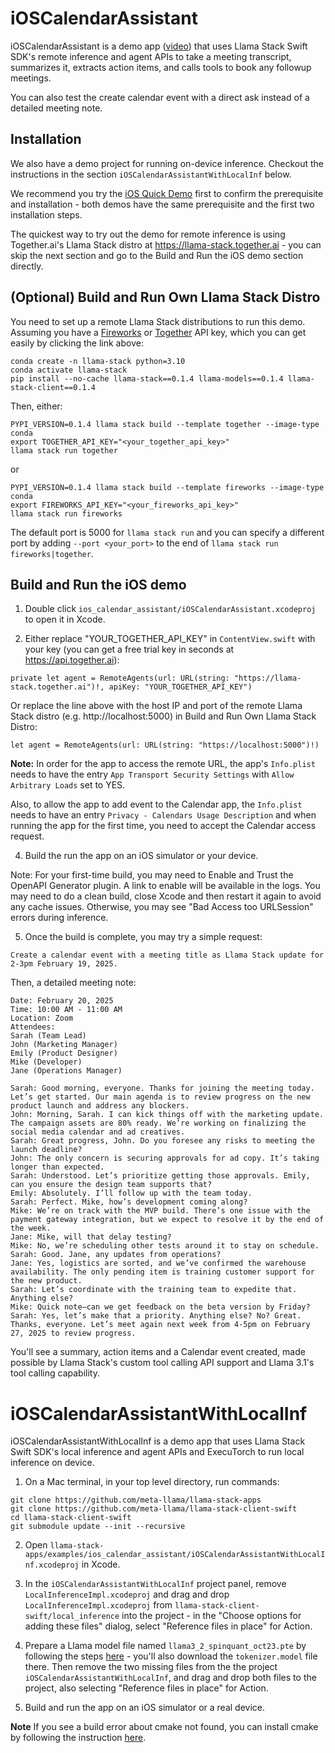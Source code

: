 # iOSCalendarAssistant

iOSCalendarAssistant is a demo app ([video](https://drive.google.com/file/d/1xjdYVm3zDnlxZGi40X_D4IgvmASfG5QZ/view?usp=sharing)) that uses Llama Stack Swift SDK's remote inference and agent APIs to take a meeting transcript, summarizes it, extracts action items, and calls tools to book any followup meetings.

You can also test the create calendar event with a direct ask instead of a detailed meeting note.

## Installation

We also have a demo project for running on-device inference. Checkout the instructions in the section `iOSCalendarAssistantWithLocalInf` below.

We recommend you try the [iOS Quick Demo](../ios_quick_demo) first to confirm the prerequisite and installation - both demos have the same prerequisite and the first two installation steps.

The quickest way to try out the demo for remote inference is using Together.ai's Llama Stack distro at https://llama-stack.together.ai - you can skip the next section and go to the Build and Run the iOS demo section directly.

## (Optional) Build and Run Own Llama Stack Distro

You need to set up a remote Llama Stack distributions to run this demo. Assuming you have a [Fireworks](https://fireworks.ai/account/api-keys) or [Together](https://api.together.ai/) API key, which you can get easily by clicking the link above:

```
conda create -n llama-stack python=3.10
conda activate llama-stack
pip install --no-cache llama-stack==0.1.4 llama-models==0.1.4 llama-stack-client==0.1.4
```

Then, either:
```
PYPI_VERSION=0.1.4 llama stack build --template together --image-type conda
export TOGETHER_API_KEY="<your_together_api_key>"
llama stack run together
```
or
```
PYPI_VERSION=0.1.4 llama stack build --template fireworks --image-type conda
export FIREWORKS_API_KEY="<your_fireworks_api_key>"
llama stack run fireworks
```

The default port is 5000 for `llama stack run` and you can specify a different port by adding `--port <your_port>` to the end of `llama stack run fireworks|together`.

## Build and Run the iOS demo

1. Double click `ios_calendar_assistant/iOSCalendarAssistant.xcodeproj` to open it in Xcode.

2. Either replace "YOUR_TOGETHER_API_KEY" in `ContentView.swift` with your key (you can get a free trial key in seconds at https://api.together.ai):

```
private let agent = RemoteAgents(url: URL(string: "https://llama-stack.together.ai")!, apiKey: "YOUR_TOGETHER_API_KEY")
```

Or replace the line above with the host IP and port of the remote Llama Stack distro (e.g. http://localhost:5000) in Build and Run Own Llama Stack Distro:

```
let agent = RemoteAgents(url: URL(string: "https://localhost:5000")!)
```

**Note:** In order for the app to access the remote URL, the app's `Info.plist` needs to have the entry `App Transport Security Settings` with `Allow Arbitrary Loads` set to YES.

Also, to allow the app to add event to the Calendar app, the `Info.plist` needs to have an entry `Privacy - Calendars Usage Description` and when running the app for the first time, you need to accept the Calendar access request.

4. Build the run the app on an iOS simulator or your device. 

Note: For your first-time build, you may need to Enable and Trust the OpenAPI Generator plugin. A link to enable will be available in the logs. You may need to do a clean build, close Xcode and then restart it again to avoid any cache issues. Otherwise, you may see "Bad Access too URLSession" errors during inference.

5. Once the build is complete, you may try a simple request:

```
Create a calendar event with a meeting title as Llama Stack update for 2-3pm February 19, 2025.
```

Then, a detailed meeting note:
```
Date: February 20, 2025
Time: 10:00 AM - 11:00 AM
Location: Zoom
Attendees:
Sarah (Team Lead)
John (Marketing Manager)
Emily (Product Designer)
Mike (Developer)
Jane (Operations Manager)

Sarah: Good morning, everyone. Thanks for joining the meeting today. Let’s get started. Our main agenda is to review progress on the new product launch and address any blockers.
John: Morning, Sarah. I can kick things off with the marketing update. The campaign assets are 80% ready. We’re working on finalizing the social media calendar and ad creatives.
Sarah: Great progress, John. Do you foresee any risks to meeting the launch deadline?
John: The only concern is securing approvals for ad copy. It’s taking longer than expected.
Sarah: Understood. Let’s prioritize getting those approvals. Emily, can you ensure the design team supports that?
Emily: Absolutely. I’ll follow up with the team today.
Sarah: Perfect. Mike, how’s development coming along?
Mike: We’re on track with the MVP build. There’s one issue with the payment gateway integration, but we expect to resolve it by the end of the week.
Jane: Mike, will that delay testing?
Mike: No, we’re scheduling other tests around it to stay on schedule.
Sarah: Good. Jane, any updates from operations?
Jane: Yes, logistics are sorted, and we’ve confirmed the warehouse availability. The only pending item is training customer support for the new product.
Sarah: Let’s coordinate with the training team to expedite that. Anything else?
Mike: Quick note—can we get feedback on the beta version by Friday?
Sarah: Yes, let’s make that a priority. Anything else? No? Great. Thanks, everyone. Let’s meet again next week from 4-5pm on February 27, 2025 to review progress.
```

You'll see a summary, action items and a Calendar event created, made possible by Llama Stack's custom tool calling API support and Llama 3.1's tool calling capability.


# iOSCalendarAssistantWithLocalInf

iOSCalendarAssistantWithLocalInf is a demo app that uses Llama Stack Swift SDK's local inference and agent APIs and ExecuTorch to run local inference on device.

1. On a Mac terminal, in your top level directory, run commands:
```
git clone https://github.com/meta-llama/llama-stack-apps
git clone https://github.com/meta-llama/llama-stack-client-swift
cd llama-stack-client-swift
git submodule update --init --recursive
```

2. Open `llama-stack-apps/examples/ios_calendar_assistant/iOSCalendarAssistantWithLocalInf.xcodeproj` in Xcode.

3. In the `iOSCalendarAssistantWithLocalInf` project panel, remove `LocalInferenceImpl.xcodeproj` and drag and drop `LocalInferenceImpl.xcodeproj` from `llama-stack-client-swift/local_inference` into the project - in the "Choose options for adding these files" dialog, select "Reference files in place" for Action.

4. Prepare a Llama model file named `llama3_2_spinquant_oct23.pte` by following the steps [here](https://github.com/pytorch/executorch/blob/main/examples/models/llama/README.md#step-2-prepare-model) - you'll also download the `tokenizer.model` file there. Then remove the two missing files from the the project `iOSCalendarAssistantWithLocalInf`, and drag and drop both files to the project, also selecting "Reference files in place" for Action.

5. Build and run the app on an iOS simulator or a real device.

**Note** If you see a build error about cmake not found, you can install cmake by following the instruction [here](https://github.com/pytorch/executorch/blob/main/examples/demo-apps/apple_ios/LLaMA/docs/delegates/xnnpack_README.md#1-install-cmake).
